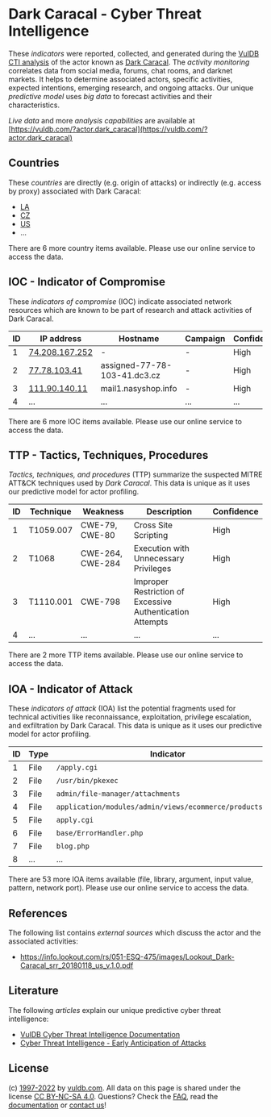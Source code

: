 # Dark Caracal - Cyber Threat Intelligence

These _indicators_ were reported, collected, and generated during the [VulDB CTI analysis](https://vuldb.com/?kb.cti) of the actor known as [Dark Caracal](https://vuldb.com/?actor.dark_caracal). The _activity monitoring_ correlates data from social media, forums, chat rooms, and darknet markets. It helps to determine associated actors, specific activities, expected intentions, emerging research, and ongoing attacks. Our unique _predictive model_ uses _big data_ to forecast activities and their characteristics.

_Live data_ and more _analysis capabilities_ are available at [https://vuldb.com/?actor.dark_caracal](https://vuldb.com/?actor.dark_caracal)

## Countries

These _countries_ are directly (e.g. origin of attacks) or indirectly (e.g. access by proxy) associated with Dark Caracal:

* [LA](https://vuldb.com/?country.la)
* [CZ](https://vuldb.com/?country.cz)
* [US](https://vuldb.com/?country.us)
* ...

There are 6 more country items available. Please use our online service to access the data.

## IOC - Indicator of Compromise

These _indicators of compromise_ (IOC) indicate associated network resources which are known to be part of research and attack activities of Dark Caracal.

ID | IP address | Hostname | Campaign | Confidence
-- | ---------- | -------- | -------- | ----------
1 | [74.208.167.252](https://vuldb.com/?ip.74.208.167.252) | - | - | High
2 | [77.78.103.41](https://vuldb.com/?ip.77.78.103.41) | assigned-77-78-103-41.dc3.cz | - | High
3 | [111.90.140.11](https://vuldb.com/?ip.111.90.140.11) | mail1.nasyshop.info | - | High
4 | ... | ... | ... | ...

There are 6 more IOC items available. Please use our online service to access the data.

## TTP - Tactics, Techniques, Procedures

_Tactics, techniques, and procedures_ (TTP) summarize the suspected MITRE ATT&CK techniques used by _Dark Caracal_. This data is unique as it uses our predictive model for actor profiling.

ID | Technique | Weakness | Description | Confidence
-- | --------- | -------- | ----------- | ----------
1 | T1059.007 | CWE-79, CWE-80 | Cross Site Scripting | High
2 | T1068 | CWE-264, CWE-284 | Execution with Unnecessary Privileges | High
3 | T1110.001 | CWE-798 | Improper Restriction of Excessive Authentication Attempts | High
4 | ... | ... | ... | ...

There are 2 more TTP items available. Please use our online service to access the data.

## IOA - Indicator of Attack

These _indicators of attack_ (IOA) list the potential fragments used for technical activities like reconnaissance, exploitation, privilege escalation, and exfiltration by Dark Caracal. This data is unique as it uses our predictive model for actor profiling.

ID | Type | Indicator | Confidence
-- | ---- | --------- | ----------
1 | File | `/apply.cgi` | Medium
2 | File | `/usr/bin/pkexec` | High
3 | File | `admin/file-manager/attachments` | High
4 | File | `application/modules/admin/views/ecommerce/products.php` | High
5 | File | `apply.cgi` | Medium
6 | File | `base/ErrorHandler.php` | High
7 | File | `blog.php` | Medium
8 | ... | ... | ...

There are 53 more IOA items available (file, library, argument, input value, pattern, network port). Please use our online service to access the data.

## References

The following list contains _external sources_ which discuss the actor and the associated activities:

* https://info.lookout.com/rs/051-ESQ-475/images/Lookout_Dark-Caracal_srr_20180118_us_v.1.0.pdf

## Literature

The following _articles_ explain our unique predictive cyber threat intelligence:

* [VulDB Cyber Threat Intelligence Documentation](https://vuldb.com/?kb.cti)
* [Cyber Threat Intelligence - Early Anticipation of Attacks](https://www.scip.ch/en/?labs.20201022)

## License

(c) [1997-2022](https://vuldb.com/?kb.changelog) by [vuldb.com](https://vuldb.com/?kb.about). All data on this page is shared under the license [CC BY-NC-SA 4.0](https://creativecommons.org/licenses/by-nc-sa/4.0/). Questions? Check the [FAQ](https://vuldb.com/?kb.faq), read the [documentation](https://vuldb.com/?kb) or [contact us](https://vuldb.com/?contact)!
